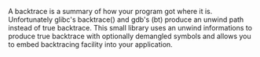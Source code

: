 A backtrace is a summary of how your program got where it is.
Unfortunately glibc's backtrace() and gdb's (bt) produce an unwind
path instead of true backtrace. This small library uses an unwind
informations to produce true backtrace with optionally demangled symbols
and allows you to embed backtracing facility into your application.
